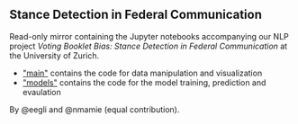 ## Stance Detection in Federal Communication

Read-only mirror containing the Jupyter notebooks accompanying our NLP project _Voting Booklet Bias: Stance Detection in Federal Communication_ at the University of Zurich.

- ["main"](main.ipynb) contains the code for data manipulation and visualization
- ["models"](models.ipynb) contains the code for the model training, prediction and evaulation

By @eegli and @nmamie (equal contribution).
